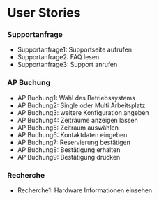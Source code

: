 # User Stories
### Supportanfrage
 - Supportanfrage1: Supportseite aufrufen
 - Supportanfrage2: FAQ lesen
 - Supportanfrage3: Support anrufen

### AP Buchung
- AP Buchung1: Wahl des Betriebssystems
- AP Buchung2: Single oder Multi Arbeitsplatz
- AP Buchung3: weitere Konfiguration angeben
-  AP Buchung4: Zeiträume anzeigen lassen
-  AP Buchung5: Zeitraum auswählen 
-  AP Buchung6: Kontaktdaten eingeben
- AP Buchung7: Reservierung bestätigen
-  AP Buchung8: Bestätigung erhalten
-  AP Buchung9: Bestätigung drucken

### Recherche
- Recherche1: Hardware Informationen einsehen


